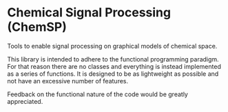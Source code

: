 # Chemical Signal Processing (ChemSP)

Tools to enable signal processing on graphical models of chemical space.

This library is intended to adhere to the functional programming paradigm. For that reason there are no classes
and everything is instead implemented as a series of functions. It is designed to be as lightweight as possible
and not have an excessive number of features.

Feedback on the functional nature of the code would be greatly appreciated.
